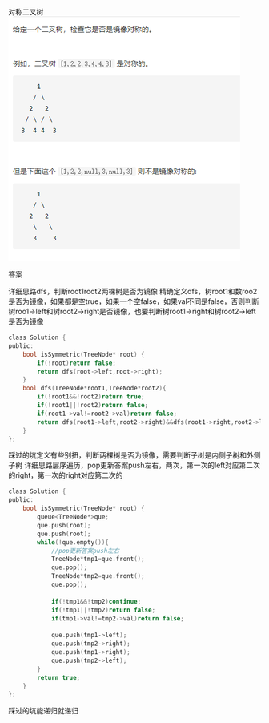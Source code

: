 对称二叉树![img](image/1627811949996.png)

答案

详细思路dfs，判断root1root2两棵树是否为镜像
精确定义dfs，树root1和数roo2是否为镜像，如果都是空true，如果一个空false，如果val不同是false，否则判断树roo1->left和树root2->right是否镜像，也要判断树root1->right和树root2->left是否为镜像

```c
class Solution {
public:
    bool isSymmetric(TreeNode* root) {
        if(!root)return false;
        return dfs(root->left,root->right);
    }
    bool dfs(TreeNode*root1,TreeNode*root2){
        if(!root1&&!root2)return true;
        if(!root1||!root2)return false;
        if(root1->val!=root2->val)return false;
        return dfs(root1->left,root2->right)&&dfs(root1->right,root2->left);
    }
};

```

踩过的坑定义有些别扭，判断两棵树是否为镜像，需要判断子树是内侧子树和外侧子树
详细思路层序遍历，pop更新答案push左右，两次，第一次的left对应第二次的right，第一次的right对应第二次的

```c
class Solution {
public:
    bool isSymmetric(TreeNode* root) {
        queue<TreeNode*>que;
        que.push(root);
        que.push(root);
        while(!que.empty()){
            //pop更新答案push左右
            TreeNode*tmp1=que.front();
            que.pop();
            TreeNode*tmp2=que.front();
            que.pop();
            
            if(!tmp1&&!tmp2)continue;
            if(!tmp1||!tmp2)return false;
            if(tmp1->val!=tmp2->val)return false;

            que.push(tmp1->left);
            que.push(tmp2->right);
            que.push(tmp1->right);
            que.push(tmp2->left);
        }
        return true;
    }
};
```

踩过的坑能递归就递归